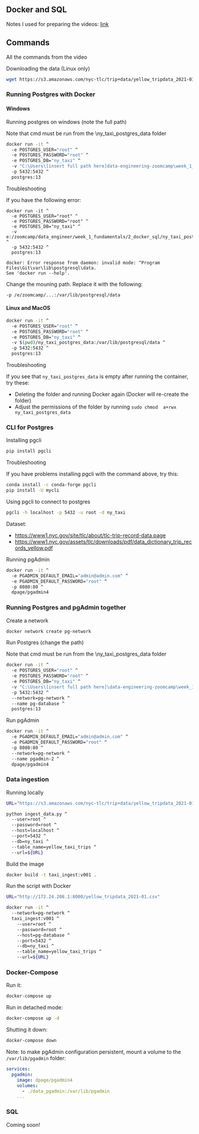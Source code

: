 ## Docker and SQL

Notes I used for preparing the videos: [link](https://docs.google.com/document/d/e/2PACX-1vRJUuGfzgIdbkalPgg2nQ884CnZkCg314T_OBq-_hfcowPxNIA0-z5OtMTDzuzute9VBHMjNYZFTCc1/pub)


## Commands 

All the commands from the video

Downloading the data (Linux only)

```bash
wget https://s3.amazonaws.com/nyc-tlc/trip+data/yellow_tripdata_2021-01.csv
```

### Running Postgres with Docker

#### Windows

Running postgres on windows (note the full path)

Note that cmd must be run from the \ny_taxi_postgres_data folder

```bash
docker run -it ^
  -e POSTGRES_USER="root" ^
  -e POSTGRES_PASSWORD="root" ^
  -e POSTGRES_DB="ny_taxi" ^
  -v "C:\Users\[insert full path here]data-engineering-zoomcamp\week_1_basics_n_setup\2_docker_sql\ny_taxi_postgres_data":/var/lib/postgresql/data ^
  -p 5432:5432 ^
  postgres:13
```

Troubleshooting

If you have the following error:

```
docker run -it ^
  -e POSTGRES_USER="root" ^
  -e POSTGRES_PASSWORD="root" ^
  -e POSTGRES_DB="ny_taxi" ^
  -v e:/zoomcamp/data_engineer/week_1_fundamentals/2_docker_sql/ny_taxi_postgres_data:/var/lib/postgresql/data  ^
  -p 5432:5432 ^
  postgres:13

docker: Error response from daemon: invalid mode: ^Program Files\Git\var\lib\postgresql\data.
See 'docker run --help'.
```

Change the mouning path. Replace it with the following:

```
-p /e/zoomcamp/...:/var/lib/postgresql/data
```

#### Linux and MacOS


```bash
docker run -it ^
  -e POSTGRES_USER="root" ^
  -e POSTGRES_PASSWORD="root" ^
  -e POSTGRES_DB="ny_taxi" ^
  -v $(pwd)/ny_taxi_postgres_data:/var/lib/postgresql/data ^
  -p 5432:5432 ^
  postgres:13
```

Troubleshooting

If you see that `ny_taxi_postgres_data` is empty after running
the container, try these:

* Deleting the folder and running Docker again (Docker will re-create the folder)
* Adjust the permissions of the folder by running `sudo chmod  a+rwx ny_taxi_postgres_data`


### CLI for Postgres

Installing pgcli

```bash
pip install pgcli
```

Troubleshooting

If you have problems installing pgcli with the command above, try this:

```bash
conda install -c conda-forge pgcli
pip install -U mycli
```

Using pgcli to connect to postgres

```bash
pgcli -h localhost -p 5432 -u root -d ny_taxi
```

Dataset:

* https://www1.nyc.gov/site/tlc/about/tlc-trip-record-data.page
* https://www1.nyc.gov/assets/tlc/downloads/pdf/data_dictionary_trip_records_yellow.pdf


Running pgAdmin

```bash
docker run -it ^
  -e PGADMIN_DEFAULT_EMAIL="admin@admin.com" ^
  -e PGADMIN_DEFAULT_PASSWORD="root" ^
  -p 8080:80 ^
  dpage/pgadmin4
```

### Running Postgres and pgAdmin together

Create a network

```bash
docker network create pg-network
```

Run Postgres (change the path)

Note that cmd must be run from the \ny_taxi_postgres_data folder

```bash
docker run -it ^
  -e POSTGRES_USER="root" ^
  -e POSTGRES_PASSWORD="root" ^
  -e POSTGRES_DB="ny_taxi" ^
  -v "C:\Users\[insert full path here]\data-engineering-zoomcamp\week_1_basics_n_setup\2_docker_sql\ny_taxi_postgres_data":/var/lib/postgresql/data ^
  -p 5432:5432 ^
  --network=pg-network ^
  --name pg-database ^
  postgres:13
```

Run pgAdmin

```bash
docker run -it ^
  -e PGADMIN_DEFAULT_EMAIL="admin@admin.com" ^
  -e PGADMIN_DEFAULT_PASSWORD="root" ^
  -p 8080:80 ^
  --network=pg-network ^
  --name pgadmin-2 ^
  dpage/pgadmin4
```


### Data ingestion

Running locally

```bash
URL="https://s3.amazonaws.com/nyc-tlc/trip+data/yellow_tripdata_2021-01.csv"

python ingest_data.py ^
  --user=root ^
  --password=root ^
  --host=localhost ^
  --port=5432 ^
  --db=ny_taxi ^
  --table_name=yellow_taxi_trips ^
  --url=${URL}
```

Build the image

```bash
docker build -t taxi_ingest:v001 .
```

Run the script with Docker

```bash
URL="http://172.24.208.1:8000/yellow_tripdata_2021-01.csv"

docker run -it ^
  --network=pg-network ^
  taxi_ingest:v001 ^
    --user=root ^
    --password=root ^
    --host=pg-database ^
    --port=5432 ^
    --db=ny_taxi ^
    --table_name=yellow_taxi_trips ^
    --url=${URL}
```

### Docker-Compose 

Run it:

```bash
docker-compose up
```

Run in detached mode:

```bash
docker-compose up -d
```

Shutting it down:

```bash
docker-compose down
```

Note: to make pgAdmin configuration persistent, mount a volume to the `/var/lib/pgadmin` folder:

```yaml
services:
  pgadmin:
    image: dpage/pgadmin4
    volumes:
      - ./data_pgadmin:/var/lib/pgadmin
    ...
```


### SQL 

Coming soon!
